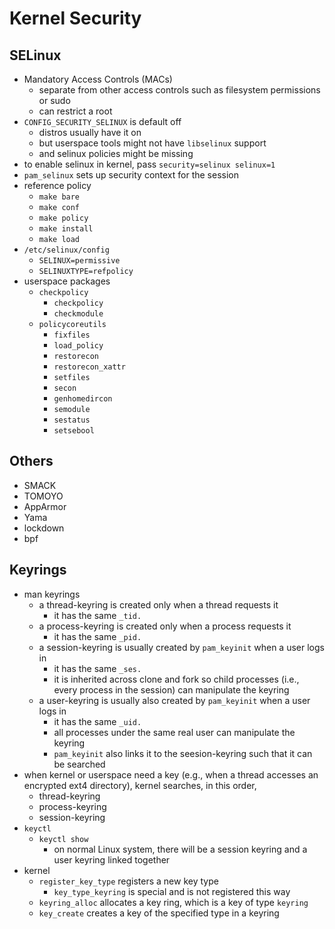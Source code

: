Kernel Security
===============

## SELinux

- Mandatory Access Controls (MACs)
  - separate from other access controls such as filesystem permissions or sudo
  - can restrict a root
- `CONFIG_SECURITY_SELINUX` is default off
  - distros usually have it on
  - but userspace tools might not have `libselinux` support
  - and selinux policies might be missing
- to enable selinux in kernel, pass `security=selinux selinux=1`
- `pam_selinux` sets up security context for the session
- reference policy
  - `make bare`
  - `make conf`
  - `make policy`
  - `make install`
  - `make load`
- `/etc/selinux/config`
  - `SELINUX=permissive`
  - `SELINUXTYPE=refpolicy`
- userspace packages
  - `checkpolicy`
    - `checkpolicy`
    - `checkmodule`
  - `policycoreutils`
    - `fixfiles`
    - `load_policy`
    - `restorecon`
    - `restorecon_xattr`
    - `setfiles`
    - `secon`
    - `genhomedircon`
    - `semodule`
    - `sestatus`
    - `setsebool`

## Others

- SMACK
- TOMOYO
- AppArmor
- Yama
- lockdown
- bpf

## Keyrings

- man keyrings
  - a thread-keyring is created only when a thread requests it
    - it has the same `_tid.`
  - a process-keyring is created only when a process requests it
    - it has the same `_pid.`
  - a session-keyring is usually created by `pam_keyinit` when a user logs in
    - it has the same `_ses.`
    - it is inherited across clone and fork so child processes (i.e., every
      process in the session) can manipulate the keyring
  - a user-keyring is usually also created by `pam_keyinit` when a user logs
    in
    - it has the same `_uid.`
    - all processes under the same real user can manipulate the keyring
    - `pam_keyinit` also links it to the seesion-keyring such that it can be
      searched
- when kernel or userspace need a key (e.g., when a thread accesses an
  encrypted ext4 directory), kernel searches, in this order,
  - thread-keyring
  - process-keyring
  - session-keyring
- `keyctl`
  - `keyctl show`
    - on normal Linux system, there will be a session keyring and a user keyring
      linked together
- kernel
  - `register_key_type` registers a new key type
    - `key_type_keyring` is special and is not registered this way
  - `keyring_alloc` allocates a key ring, which is a key of type `keyring`
  - `key_create` creates a key of the specified type in a keyring
